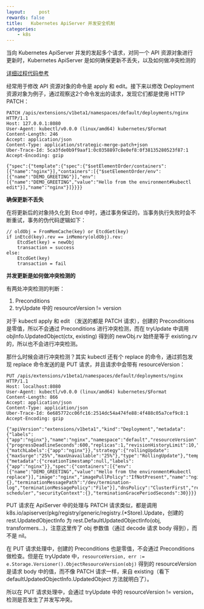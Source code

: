 ```yaml
---
layout:     post
rewards: false
title:   Kubernetes ApiServer 并发安全机制
categories:
    - k8s
---
```


当向 Kubernetes ApiServer 并发的发起多个请求，对同一个 API 资源对象进行更新时，Kubernetes ApiServer 是如何确保更新不丢失，以及如何做冲突检测的

[详细过程代码参考](https://yangxikun.com/kubernetes/2020/01/30/kubernetes-apiserver-concurrent-safe.html)

经常用于修改 API 资源对象的命令是 apply 和 edit。接下来以修改 Deployment 资源对象为例子，通过观察这2个命令发出的请求，发现它们都是使用 HTTP PATCH：

```shell
PATCH /apis/extensions/v1beta1/namespaces/default/deployments/nginx HTTP/1.1
Host: 127.0.0.1:8080
User-Agent: kubectl/v0.0.0 (linux/amd64) kubernetes/$Format
Content-Length: 246
Accept: application/json
Content-Type: application/strategic-merge-patch+json
Uber-Trace-Id: 5ca3fde0b9f9aaf1:0c0358897c8e0ef8:0f38135280523f87:1
Accept-Encoding: gzip

{"spec":{"template":{"spec":{"$setElementOrder/containers":[{"name":"nginx"}],"containers":[{"$setElementOrder/env":[{"name":"DEMO_GREETING"}],"env":[{"name":"DEMO_GREETING","value":"Hello from the environment#kubectl edit"}],"name":"nginx"}]}}}}
```

**确保更新不丢失**

在将更新后的对象持久化到 Etcd 中时，通过事务保证的，当事务执行失败时会不断重试，事务的伪代码逻辑如下：

```
// oldObj = FromMemCache(key) or EtcdGet(key)
if inEtcd(key).rev == inMemory(oldObj).rev:
    EtcdSet(key) = newObj
    transaction = success
else:
    EtcdGet(key)
    transaction = fail
```

**并发更新是如何做冲突检测的**

有两处冲突检测的判断：

1. Preconditions
2. tryUpdate 中的 resourceVersion != version

对于 kubectl apply 和 edit （发送的都是 PATCH 请求），创建的 Preconditions 是零值，所以不会通过 Preconditions 进行冲突检测，而在 tryUpdate 中调用 objInfo.UpdatedObject(ctx, existing) 得到的 newObj.rv 始终是等于 existing.rv 的，所以也不会进行冲突检测。

那什么时候会进行冲突检测？其实 kubectl 还有个 replace 的命令，通过抓包发现 replace 命令发送的是 PUT 请求，并且请求中会带有 resourceVersion：

```
PUT /apis/extensions/v1beta1/namespaces/default/deployments/nginx HTTP/1.1
Host: localhost:8080
User-Agent: kubectl/v0.0.0 (linux/amd64) kubernetes/$Format
Content-Length: 866
Accept: application/json
Content-Type: application/json
Uber-Trace-Id: 6e685772cc06fc16:2514dc54a474fe88:4f488c05a7cef9c8:1
Accept-Encoding: gzip

{"apiVersion":"extensions/v1beta1","kind":"Deployment","metadata":{"labels":{"app":"nginx"},"name":"nginx","namespace":"default","resourceVersion":"744603"},"spec":{"progressDeadlineSeconds":600,"replicas":1,"revisionHistoryLimit":10,"selector":{"matchLabels":{"app":"nginx"}},"strategy":{"rollingUpdate":{"maxSurge":"25%","maxUnavailable":"25%"},"type":"RollingUpdate"},"template":{"metadata":{"creationTimestamp":null,"labels":{"app":"nginx"}},"spec":{"containers":[{"env":[{"name":"DEMO_GREETING","value":"Hello from the environment#kubectl replace"}],"image":"nginx","imagePullPolicy":"IfNotPresent","name":"nginx","resources":{},"terminationMessagePath":"/dev/termination-log","terminationMessagePolicy":"File"}],"dnsPolicy":"ClusterFirst","restartPolicy":"Always","schedulerName":"default-scheduler","securityContext":{},"terminationGracePeriodSeconds":30}}}}
```

PUT 请求在 ApiServer 中的处理与 PATCH 请求类似，都是调用 k8s.io/apiserver/pkg/registry/generic/registry.(*Store).Update，创建的 rest.UpdatedObjectInfo 为 rest.DefaultUpdatedObjectInfo(obj, transformers…)，注意这里传了 obj 参数值（通过 decode 请求 body 得到），而不是 nil。

在 PUT 请求处理中，创建的 Preconditions 也是零值，不会通过 Preconditions 做检查。但是在 tryUpdate 中，`resourceVersion, err := e.Storage.Versioner().ObjectResourceVersion(obj)` 得到的 resourceVersion 是请求 body 中的值，而不像 PATCH 请求一样，来自 existing（看下 defaultUpdatedObjectInfo.UpdatedObject 方法就明白了）。

所以在 PUT 请求处理中，会通过 tryUpdate 中的 resourceVersion != version，检测是否发生了并发写冲突。

